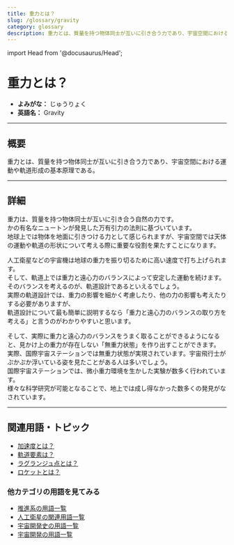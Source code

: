 ```yaml
---
title: 重力とは？
slug: /glossary/gravity
category: glossary
description: 重力とは、質量を持つ物体同士が互いに引き合う力であり、宇宙空間における運動や軌道形成の基本原理である。
---
```


import Head from '@docusaurus/Head';

<Head>
  <script type="application/ld+json">
    {`{
      "@context": "https://schema.org",
      "@type": "DefinedTerm",
      "name": "重力",
      "inDefinedTermSet": "https://www.space-portal.org",
      "termCode": "glossary/gravity",
      "description": "重力とは、質量を持つ物体同士が互いに引き合う力であり、宇宙空間における運動や軌道形成の基本原理である。",
      "url": "https://www.space-portal.org/docs/glossary/gravity"
    }`}
  </script>
</Head>

# 重力とは？

- **よみがな：** じゅうりょく  
- **英語名：** Gravity  

---

## 概要

重力とは、質量を持つ物体同士が互いに引き合う力であり、宇宙空間における運動や軌道形成の基本原理である。  

---

## 詳細

重力は、質量を持つ物体同士が互いに引き合う自然の力です。  
かの有名なニュートンが発見した万有引力の法則に基づいています。  
地球上では物体を地面に引きつける力として感じられますが、宇宙空間では天体の運動や軌道の形状について考える際に重要な役割を果たすことになります。  

人工衛星などの宇宙機は地球の重力を振り切るために高い速度で打ち上げられます。  
そして、軌道上では重力と遠心力のバランスによって安定した運動を続けます。  
そのバランスを考えるのが、軌道設計であるといえるでしょう。  
実際の軌道設計では、重力の影響を細かく考慮したり、他の力の影響も考えたりする必要がありますが、  
軌道設計について最も簡単に説明するなら「重力と遠心力のバランスの取り方を考える」と言うのがわかりやすいと思います。  

そして、実際に重力と遠心力のバランスをうまく取ることができるようになると、見かけ上の重力が存在しない「無重力状態」を作り出すことができます。  
実際、国際宇宙ステーションでは無重力状態が実現されています。宇宙飛行士がぷかぷか浮いている姿を見たことがある人は多いでしょう。  
国際宇宙ステーションでは、微小重力環境を生かした実験が数多く行われています。  
様々な科学研究が可能となることで、地上では成し得なかった数多くの発見がなされています。  

---

## 関連用語・トピック

- [加速度とは？](/docs/glossary/acceleration)  
- [軌道要素は？](/docs/orbit/mechanics/orbital-elements)  
- [ラグランジュ点とは？](/docs/orbit/mechanics/lagrange-point)
- [ロケットとは？](/docs/rocket/rocket)  

### 他カテゴリの用語を見てみる

- [推進系の用語一覧](/docs/category/propulsion)
- [人工衛星の関連用語一覧](/docs/category/satellite)
- [宇宙開発史の用語一覧](/docs/category/history)
- [宇宙開発の用語一覧](/docs/category/glossary)
